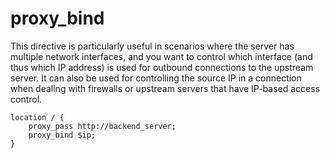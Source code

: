 # proxy_bind
This directive is particularly useful in scenarios where the server has multiple network interfaces, and you want to control which interface (and thus which IP address) is used for outbound connections to the upstream server.
It can also be used for controlling the source IP in a connection when dealing with firewalls or upstream servers that have IP-based access control.
``` nginx
location / { 
	proxy_pass http://backend_server; 
	proxy_bind $ip; 
}
```


